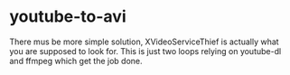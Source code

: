 youtube-to-avi
==============

There mus be more simple solution, XVideoServiceThief is actually what you are supposed to look for. This is just two loops relying on youtube-dl and ffmpeg which get the job done.
